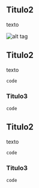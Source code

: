 ## Titulo2

texto

![alt tag](https://raw.githubusercontent.com/jalopezsuarez/thinclient/master/control-terms/assets/control-acceso.png)

## Titulo2

texto

```
code
```

### Titulo3

```
code
```

## Titulo2

texto

```
code
```

### Titulo3

```
code
```
